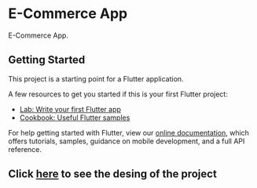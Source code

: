 # E-Commerce App

E-Commerce App.

## Getting Started

This project is a starting point for a Flutter application.

A few resources to get you started if this is your first Flutter project:

- [Lab: Write your first Flutter app](https://flutter.dev/docs/get-started/codelab)
- [Cookbook: Useful Flutter samples](https://flutter.dev/docs/cookbook)

For help getting started with Flutter, view our
[online documentation](https://flutter.dev/docs), which offers tutorials,
samples, guidance on mobile development, and a full API reference.

## Click [here](https://www.figma.com/file/UhbMPdySqyHbO4XuR2vOSV/Design-PRMO?node-id=0%3A1)  to see the desing of the project
